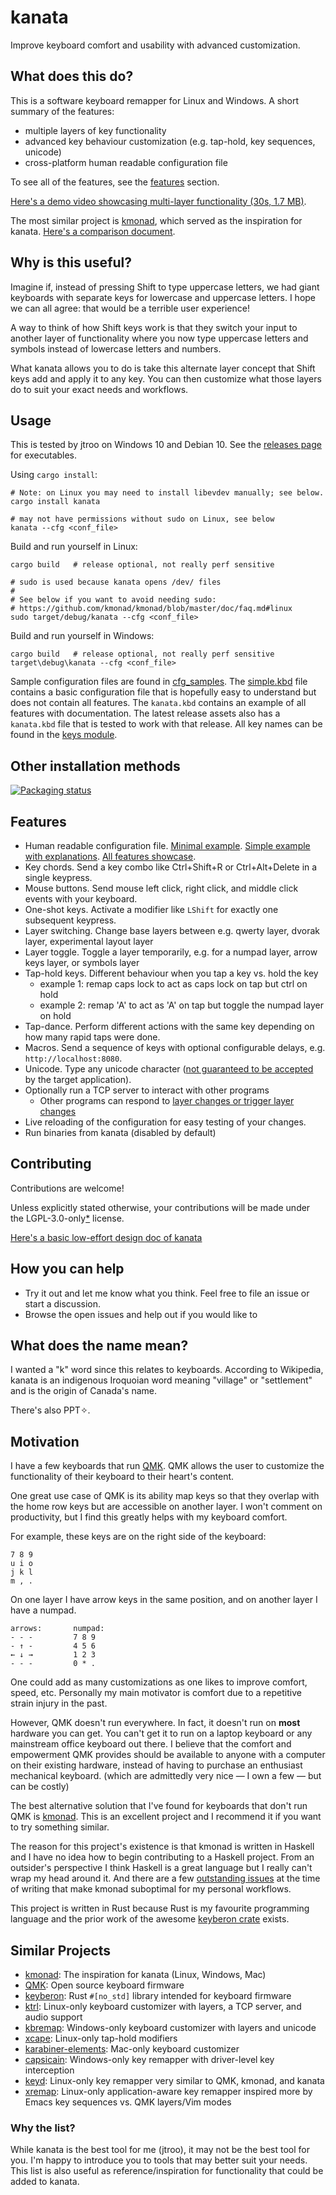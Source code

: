 # kanata

Improve keyboard comfort and usability with advanced customization.

## What does this do?

This is a software keyboard remapper for Linux and Windows. A short summary of
the features:

- multiple layers of key functionality
- advanced key behaviour customization (e.g. tap-hold, key sequences, unicode)
- cross-platform human readable configuration file

To see all of the features, see the [features](#features) section.

[Here's a demo video showcasing multi-layer functionality (30s, 1.7 MB)](https://user-images.githubusercontent.com/6634136/183001314-f64a7e26-4129-4f20-bf26-7165a6e02c38.mp4).

The most similar project is [kmonad](https://github.com/david-janssen/kmonad),
which served as the inspiration for kanata. [Here's a comparison document](./docs/kmonad_comparison.md).

## Why is this useful?

Imagine if, instead of pressing Shift to type uppercase letters, we had giant
keyboards with separate keys for lowercase and uppercase letters. I hope we can
all agree: that would be a terrible user experience!

A way to think of how Shift keys work is that they switch your input to another
layer of functionality where you now type uppercase letters and symbols
instead of lowercase letters and numbers.

What kanata allows you to do is take this alternate layer concept that Shift
keys add and apply it to any key. You can then customize what those layers do to
suit your exact needs and workflows.

## Usage

This is tested by jtroo on Windows 10 and Debian 10. See the
[releases page](https://github.com/jtroo/kanata/releases) for executables.

Using `cargo install`:

    # Note: on Linux you may need to install libevdev manually; see below.
    cargo install kanata

    # may not have permissions without sudo on Linux, see below
    kanata --cfg <conf_file>

Build and run yourself in Linux:

    cargo build   # release optional, not really perf sensitive

    # sudo is used because kanata opens /dev/ files
    #
    # See below if you want to avoid needing sudo:
    # https://github.com/kmonad/kmonad/blob/master/doc/faq.md#linux
    sudo target/debug/kanata --cfg <conf_file>

Build and run yourself in Windows:

    cargo build   # release optional, not really perf sensitive
    target\debug\kanata --cfg <conf_file>

Sample configuration files are found in [cfg_samples](./cfg_samples). The
[simple.kbd](./cfg_samples/simple.kbd) file contains a basic configuration file
that is hopefully easy to understand but does not contain all features. The
`kanata.kbd` contains an example of all features with documentation. The latest
release assets also has a `kanata.kbd` file that is tested to work with that
release. All key names can be found in the [keys module](./src/keys/mod.rs).

## Other installation methods

[![Packaging status](https://repology.org/badge/vertical-allrepos/kanata.svg)](https://repology.org/project/kanata/versions)

## Features

- Human readable configuration file.
  [Minimal example](./cfg_samples/minimal.kbd).
  [Simple example with explanations](./cfg_samples/simple.kbd).
  [All features showcase](./cfg_samples/kanata.kbd).
- Key chords. Send a key combo like Ctrl+Shift+R or Ctrl+Alt+Delete in a single keypress.
- Mouse buttons. Send mouse left click, right click, and middle click events with your keyboard.
- One-shot keys. Activate a modifier like `LShift` for exactly one subsequent keypress.
- Layer switching. Change base layers between e.g. qwerty layer, dvorak layer, experimental layout layer
- Layer toggle. Toggle a layer temporarily, e.g. for a numpad layer, arrow keys layer, or symbols layer
- Tap-hold keys. Different behaviour when you tap a key vs. hold the key
  - example 1: remap caps lock to act as caps lock on tap but ctrl on hold
  - example 2: remap 'A' to act as 'A' on tap but toggle the numpad layer on hold
- Tap-dance. Perform different actions with the same key depending on how many rapid taps were done.
- Macros. Send a sequence of keys with optional configurable delays, e.g. `http://localhost:8080`.
- Unicode. Type any unicode character ([not guaranteed to be accepted](https://github.com/microsoft/terminal/issues/12977)
  by the target application).
- Optionally run a TCP server to interact with other programs
  - Other programs can respond to [layer changes or trigger layer changes](https://github.com/jtroo/kanata/issues/47)
- Live reloading of the configuration for easy testing of your changes.
- Run binaries from kanata (disabled by default)

## Contributing

Contributions are welcome!

Unless explicitly stated otherwise, your contributions will be made under the
LGPL-3.0-only[*] license.

[Here's a basic low-effort design doc of kanata](./docs/design.md)

[*]: https://www.gnu.org/licenses/identify-licenses-clearly.html

## How you can help

- Try it out and let me know what you think. Feel free to file an issue or
  start a discussion.
- Browse the open issues and help out if you would like to

## What does the name mean?

I wanted a "k" word since this relates to keyboards. According to Wikipedia,
kanata is an indigenous Iroquoian word meaning "village" or "settlement" and is
the origin of Canada's name.

There's also PPT✧.

## Motivation

I have a few keyboards that run [QMK](https://docs.qmk.fm/#/). QMK allows the
user to customize the functionality of their keyboard to their heart's content.

One great use case of QMK is its ability map keys so that they overlap with the
home row keys but are accessible on another layer. I won't comment on
productivity, but I find this greatly helps with my keyboard comfort.

For example, these keys are on the right side of the keyboard:

    7 8 9
    u i o
    j k l
    m , .

On one layer I have arrow keys in the same position, and on another layer I
have a numpad.

    arrows:       numpad:
    - - -         7 8 9
    - ↑ -         4 5 6
    ← ↓ →         1 2 3
    - - -         0 * .

One could add as many customizations as one likes to improve comfort, speed,
etc. Personally my main motivator is comfort due to a repetitive strain injury
in the past.

However, QMK doesn't run everywhere. In fact, it doesn't run on **most**
hardware you can get. You can't get it to run on a laptop keyboard or any
mainstream office keyboard out there. I believe that the comfort and
empowerment QMK provides should be available to anyone with a computer on
their existing hardware, instead of having to purchase an enthusiast mechanical
keyboard. (which are admittedly very nice — I own a few — but can be costly)

The best alternative solution that I've found for keyboards that don't run QMK is
[kmonad](https://github.com/david-janssen/kmonad). This is an excellent project
and I recommend it if you want to try something similar.

The reason for this project's existence is that kmonad is written in Haskell
and I have no idea how to begin contributing to a Haskell project. From an
outsider's perspective I think Haskell is a great language but I really can't
wrap my head around it. And there are a few [outstanding issues](./docs/kmonad_comparison.md)
at the time of writing that make kmonad suboptimal for my personal workflows.

This project is written in Rust because Rust is my favourite programming
language and the prior work of the awesome [keyberon crate](https://github.com/TeXitoi/keyberon)
exists.

## Similar Projects

- [kmonad](https://github.com/david-janssen/kmonad): The inspiration for kanata (Linux, Windows, Mac)
- [QMK](https://docs.qmk.fm/#/): Open source keyboard firmware
- [keyberon](https://github.com/TeXitoi/keyberon): Rust `#[no_std]` library intended for keyboard firmware
- [ktrl](https://github.com/ItayGarin/ktrl): Linux-only keyboard customizer with layers, a TCP server, and audio support
- [kbremap](https://github.com/timokroeger/kbremap): Windows-only keyboard customizer with layers and unicode
- [xcape](https://github.com/alols/xcape): Linux-only tap-hold modifiers
- [karabiner-elements](https://karabiner-elements.pqrs.org/): Mac-only keyboard customizer
- [capsicain](https://github.com/cajhin/capsicain): Windows-only key remapper with driver-level key interception
- [keyd](https://github.com/rvaiya/keyd): Linux-only key remapper very similar to QMK, kmonad, and kanata
- [xremap](https://github.com/k0kubun/xremap): Linux-only application-aware key remapper inspired more by Emacs key sequences vs. QMK layers/Vim modes

### Why the list?

While kanata is the best tool for me (jtroo), it may not be the best tool for
you. I'm happy to introduce you to tools that may better suit your needs. This
list is also useful as reference/inspiration for functionality that could be
added to kanata.
